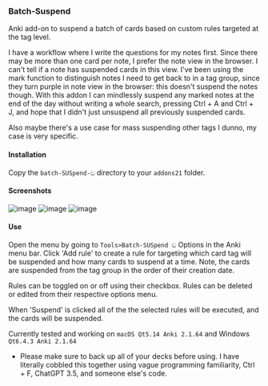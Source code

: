 ### Batch-Suspend

Anki add-on to suspend a batch of cards based on custom rules targeted at the tag level.

I have a workflow where I write the questions for my notes first. Since there may be more than one card per note, I prefer the note view in the browser. I can't tell if a note has suspended cards in this view. I've been using the mark function to distinguish notes I need to get back to in a tag group, since they turn purple in note view in the browser: this doesn't suspend the notes though. With this addon I can mindlessly suspend any marked notes at the end of the day without writing a whole search, pressing Ctrl + A and Ctrl + J, and hope that I didn't just unsuspend all previously suspended cards.

Also maybe there's a use case for mass suspending other tags I dunno, my case is very specific.

#### Installation

Copy the  `batch-SUSpend-ඞ`  directory to your  `addons21`  folder.

#### Screenshots

![image](https://github.com/FlaccidSnake/batch-SUSpend--/assets/67238552/816389be-5697-45c1-95d3-ef9c8e996873)
![image](https://github.com/FlaccidSnake/batch-SUSpend--/assets/67238552/9bfd3eca-64d8-4094-91d2-620a44f83bbf)
![image](https://github.com/FlaccidSnake/batch-SUSpend--/assets/67238552/3b96349e-7dbd-4868-8b0f-9b31f34bc0fe)


#### Use

Open the menu by going to `Tools>Batch-SUSpend ඞ` Options in the Anki menu bar. Click 'Add rule' to create a rule for targeting which card tag will be suspended and how many cards to suspend at a time. Note, the cards are suspended from the tag group in the order of their creation date.

Rules can be toggled on or off using their checkbox. Rules can be deleted or edited from their respective options menu.

When 'Suspend' is clicked all of the the selected rules will be executed, and the cards will be suspended.

Currently tested and working on  `macOS Qt5.14 Anki 2.1.64` and Windows `Qt6.4.3 Anki 2.1.64`

* Please make sure to back up all of your decks before using. I have literally cobbled this together using vague programming familiarity, Ctrl + F, ChatGPT 3.5, and someone else's code.

